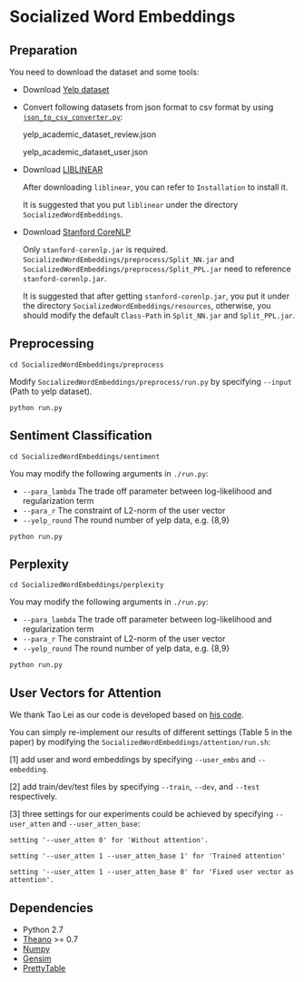 # Socialized Word Embeddings

## Preparation
You need to download the dataset and some tools:
* Download [Yelp dataset](https://www.yelp.com/dataset_challenge/dataset)

* Convert following datasets from json format to csv format by using [`json_to_csv_converter.py`](https://github.com/Yelp/dataset-examples):
  
  yelp_academic_dataset_review.json
  
  yelp_academic_dataset_user.json

* Download [LIBLINEAR](https://github.com/cjlin1/liblinear)
  
  After downloading `liblinear`, you can refer to `Installation` to install it.
  
  It is suggested that you put `liblinear` under the directory `SocializedWordEmbeddings`.

* Download [Stanford CoreNLP](https://github.com/stanfordnlp/CoreNLP)
  
  Only `stanford-corenlp.jar` is required. `SocializedWordEmbeddings/preprocess/Split_NN.jar` and    `SocializedWordEmbeddings/preprocess/Split_PPL.jar` need to reference `stanford-corenlp.jar`. 
  
  
  It is suggested that after getting `stanford-corenlp.jar`, you put it under the directory `SocializedWordEmbeddings/resources`, otherwise, you should modify the default `Class-Path` in `Split_NN.jar` and `Split_PPL.jar`.

## Preprocessing
`cd SocializedWordEmbeddings/preprocess`

Modify `SocializedWordEmbeddings/preprocess/run.py` by specifying `--input` (Path to yelp dataset).

`python run.py`

## Sentiment Classification
`cd SocializedWordEmbeddings/sentiment`

You may modify the following arguments in `./run.py`:

* `--para_lambda`     The trade off parameter between log-likelihood and regularization term
* `--para_r`     The constraint of L2-norm of the user vector
* `--yelp_round`     The round number of yelp data, e.g. {8,9}

`python run.py`

## Perplexity
`cd SocializedWordEmbeddings/perplexity`

You may modify the following arguments in `./run.py`:
* `--para_lambda`     The trade off parameter between log-likelihood and regularization term
* `--para_r`     The constraint of L2-norm of the user vector
* `--yelp_round`     The round number of yelp data, e.g. {8,9}

`python run.py`

## User Vectors for Attention

We thank Tao Lei as our code is developed based on [his code](https://github.com/taolei87/rcnn/tree/master/code).

You can simply re-implement our results of different settings (Table 5 in the paper) by modifying the `SocializedWordEmbeddings/attention/run.sh`: 

[1] add user and word embeddings by specifying `--user_embs` and `--embedding`.

[2] add train/dev/test files by specifying `--train`, `--dev`, and `--test` respectively.

[3] three settings for our experiments could be achieved by specifying `--user_atten` and `--user_atten_base`:

    setting '--user_atten 0' for 'Without attention'.
    
    setting '--user_atten 1 --user_atten_base 1' for 'Trained attention'
    
    setting '--user_atten 1 --user_atten_base 0' for 'Fixed user vector as attention'.

## Dependencies

* Python 2.7 
* [Theano](http://deeplearning.net/software/theano/) >= 0.7
* [Numpy](http://www.numpy.org) 
* [Gensim](https://radimrehurek.com/gensim/install.html)
* [PrettyTable](https://pypi.python.org/pypi/PrettyTable)
